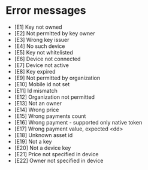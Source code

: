 # Error messages

* \[E1] Key not owned
* \[E2] Not permitted by key owner
* \[E3] Wrong key issuer
* \[E4] No such device
* \[E5] Key not whitelisted
* \[E6] Device not connected
* \[E7] Device not active
* \[E8] Key expired
* \[E9] Not permitted by organization
* \[E10] Mobile id not set
* \[E11] Id mismatch
* \[E12] Organization not permitted
* \[E13] Not an owner
* \[E14] Wrong price
* \[E15] Wrong payments count
* \[E16] Wrong payment - supported only native token
* \[E17] Wrong payment value, expected \<dd>
* \[E18] Unknown asset id
* \[E19] Not a key
* \[E20] Not a device key
* \[E21] Price not specified in device
* \[E22] Owner not specified in device
